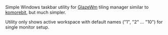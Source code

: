 Simple Windows taskbar utility for [GlazeWm](https://github.com/glzr-io/glazewm) tiling manager similar to [komorebit](https://github.com/obolenski/komorebit), but much simpler.

Utility only shows active workspace with default names ("1", "2" ... "10") for single monitor setup.

